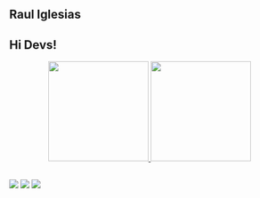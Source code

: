  ## Raul Iglesias 
 ## Hi Devs! 
<div align="center">
  <a href="https://github.com/rauliglesias">
  <img height="180em" src="https://github-readme-stats.vercel.app/api?username=rauliglesias&show_icons=true&theme=dark&include_all_commits=true&count_private=true"/>
  <img height="180em" src="https://github-readme-stats.vercel.app/api/top-langs/?username=rauliglesias&layout=compact&langs_count=7&theme=dark"/>
</div>

 
  ##
 
<div> 
  <a href="https://instagram.com/_rauliglesias" target="_blank"><img src="https://img.shields.io/badge/-Instagram-%23E4405F?style=for-the-badge&logo=instagram&logoColor=white" target="_blank"></a>
  <a href = "mailto:raul.iglesias1101@gmail.com"><img src="https://img.shields.io/badge/-Gmail-%23333?style=for-the-badge&logo=gmail&logoColor=white" target="_blank"></a>
  <a href="https://br.linkedin.com/in/raul-iglesias-8010201a1" target="_blank"><img src="https://img.shields.io/badge/-LinkedIn-%230077B5?style=for-the-badge&logo=linkedin&logoColor=white" target="_blank"></a> 

 
</div>
